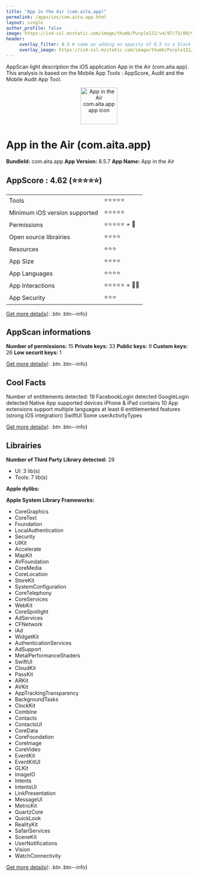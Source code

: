 ```yaml
---
title: "App in the Air (com.aita.app)"
permalink: /apps/ios/com.aita.app.html
layout: single
author_profile: false
image: https://is4-ssl.mzstatic.com/image/thumb/Purple122/v4/97/73/89/9773898d-8eec-2d0c-4427-741a672f3651/AppIcon-2-0-1x_U007emarketing-0-7-0-sRGB-85-220.png/512x512bb.jpg
header: 
     overlay_filter: 0.5 # same as adding an opacity of 0.5 to a black background
     overlay_image: https://is4-ssl.mzstatic.com/image/thumb/Purple122/v4/97/73/89/9773898d-8eec-2d0c-4427-741a672f3651/AppIcon-2-0-1x_U007emarketing-0-7-0-sRGB-85-220.png/512x512bb.jpg
---
```

AppScan light description the iOS application App in the Air (com.aita.app). This analysis is based on the Mobile App Tools : AppScore, Audit and the Mobile Audit App Tool.

  
  
<div style="text-align: center;"><img src="https://is4-ssl.mzstatic.com/image/thumb/Purple122/v4/97/73/89/9773898d-8eec-2d0c-4427-741a672f3651/AppIcon-2-0-1x_U007emarketing-0-7-0-sRGB-85-220.png/512x512bb.jpg" width="100" height="100" alt="App in the Air com.aita.app app icon"></div>  
  
# App in the Air (com.aita.app)

**BundleId:** com.aita.app
**App Version:** 8.5.7
**App Name:** App in the Air


## AppScore : 4.62 (⭐️⭐️⭐️⭐️⭐️) 

<table>
<tr><td> Tools </td><td> ⭐️⭐️⭐️⭐️⭐️ </td></tr>
<tr><td> Minimum iOS version supported </td><td> ⭐️⭐️⭐️⭐️⭐️ </td></tr>
<tr><td> Permissions </td><td> ⭐️⭐️⭐️⭐️⭐️ + 🌟 </td></tr>
<tr><td> Open source librairies </td><td> ⭐️⭐️⭐️⭐️ </td></tr>
<tr><td> Resources </td><td> ⭐️⭐️⭐️ </td></tr>
<tr><td> App Size </td><td> ⭐️⭐️⭐️⭐️ </td></tr>
<tr><td> App Languages </td><td> ⭐️⭐️⭐️⭐️ </td></tr>
<tr><td> App Interactions </td><td> ⭐️⭐️⭐️⭐️⭐️ + 🌟🌟 </td></tr>
<tr><td> App Security </td><td> ⭐️⭐️⭐️ </td></tr>
</table>

[Get more details](/pricing.html){: .btn .btn--info}  
  
## AppScan informations 

**Number of permissions:** 15
**Private keys:** 33
**Public keys:** 9
**Custom keys:** 26
**Low securit keys:** 1
  
[Get more details](/pricing.html){: .btn .btn--info}

## Cool Facts

Number of entitlements detected: 19
FacebookLogin detected
GoogleLogin detected
Native App
supported devices iPhone & iPad
contains 10 App extensions
support multiple languages
at least 6 entitlemented features (strong iOS integration)
SwiftUI
Some userActivityTypes
  
[Get more details](/pricing.html){: .btn .btn--info}

## Librairies 
**Number of Third Party Library detected:** 29
- UI: 3 lib(s)
- Tools: 7 lib(s)

**Apple dylibs:**


**Apple System Library Frameworks:**
- CoreGraphics
- CoreText
- Foundation
- LocalAuthentication
- Security
- UIKit
- Accelerate
- MapKit
- AVFoundation
- CoreMedia
- CoreLocation
- StoreKit
- SystemConfiguration
- CoreTelephony
- CoreServices
- WebKit
- CoreSpotlight
- AdServices
- CFNetwork
- iAd
- WidgetKit
- AuthenticationServices
- AdSupport
- MetalPerformanceShaders
- SwiftUI
- CloudKit
- PassKit
- ARKit
- AVKit
- AppTrackingTransparency
- BackgroundTasks
- ClockKit
- Combine
- Contacts
- ContactsUI
- CoreData
- CoreFoundation
- CoreImage
- CoreVideo
- EventKit
- EventKitUI
- GLKit
- ImageIO
- Intents
- IntentsUI
- LinkPresentation
- MessageUI
- MetricKit
- QuartzCore
- QuickLook
- RealityKit
- SafariServices
- SceneKit
- UserNotifications
- Vision
- WatchConnectivity


  
[Get more details](/pricing.html){: .btn .btn--info}

